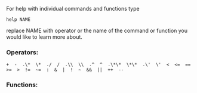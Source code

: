 For help with individual commands and functions type

`help NAME`

replace NAME with operator or the name of the command or function you would
like to learn more about.

### Operators:

`+  -  .\*  \*  ./  /  .\\  \\  .^  ^  .\*\*  \*\*  .\'  \'  <  <=  ==  >=  >  !=  ~=  :  &  |  !  ~  &&  ||  ++  --`

### Functions:
